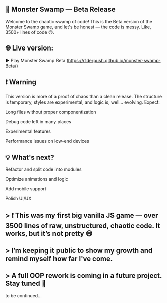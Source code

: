 ## ﻿🐸 Monster Swamp — Beta Release
Welcome to the chaotic swamp of code! This is the Beta version of the Monster Swamp game, and let's be honest — the code is messy. Like, 3500+ lines of code 🙃.

## 🌐 Live version:
▶ Play Monster Swamp Beta (https://r1derpush.github.io/monster-swamp-Beta/)

## ❗ Warning
This version is more of a proof of chaos than a clean release.
The structure is temporary, styles are experimental, and logic is, well... evolving. Expect:

Long files without proper componentization

Debug code left in many places

Experimental features

Performance issues on low-end devices

## 💡 What's next?
 Refactor and split code into modules

 Optimize animations and logic

 Add mobile support

 Polish UI/UX

## > ❗ This was my first big vanilla JS game — over 3500 lines of raw, unstructured, chaotic code. It works, but it’s not pretty 😅  
## > I’m keeping it public to show my growth and remind myself how far I've come.  
## > A full OOP rework is coming in a future project. Stay tuned 🚀  

to be continued...
